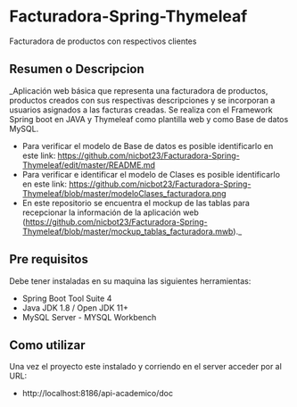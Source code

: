 # Facturadora-Spring-Thymeleaf
Facturadora de productos con respectivos clientes

## Resumen o Descripcion
_Aplicación web básica que representa una facturadora de productos, productos creados con sus respectivas descripciones y se incorporan a usuarios asignados a las facturas creadas. Se realiza con el Framework Spring boot en JAVA y Thymeleaf como plantilla web y como Base de datos  MySQL.

- Para verificar el modelo de Base de datos es posible identificarlo en este link: https://github.com/nicbot23/Facturadora-Spring-Thymeleaf/edit/master/README.md 
- Para verificar e identificar el modelo de Clases es posible identificarlo en este link: https://github.com/nicbot23/Facturadora-Spring-Thymeleaf/blob/master/modeloClases_facturadora.png
- En este repositorio se encuentra el mockup de las tablas para recepcionar la información de la aplicación web (https://github.com/nicbot23/Facturadora-Spring-Thymeleaf/blob/master/mockup_tablas_facturadora.mwb)._

## Pre requisitos
Debe tener instaladas en su maquina las siguientes herramientas:

- Spring Boot Tool Suite 4 
- Java JDK 1.8 / Open JDK 11+
- MySQL Server - MYSQL Workbench

## Como utilizar

Una vez el proyecto este instalado y corriendo en el server acceder por al URL: 
- http://localhost:8186/api-academico/doc

